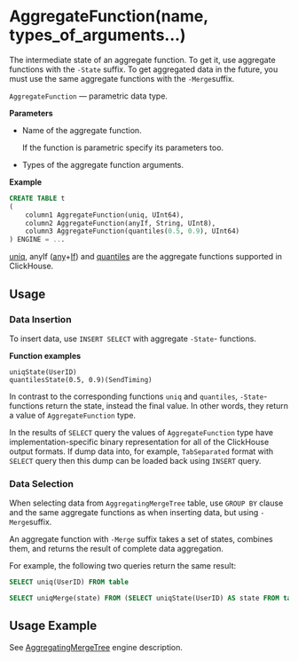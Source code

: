 <a name="data_type-aggregatefunction"></a>

# AggregateFunction(name, types_of_arguments...)

The intermediate state of an aggregate function. To get it, use aggregate functions with the `-State` suffix. To get aggregated data in the future, you must use the same aggregate functions with the `-Merge`suffix.

`AggregateFunction` — parametric data type.

**Parameters**

- Name of the aggregate function.

    If the function is parametric specify its parameters too.

- Types of the aggregate function arguments.

**Example**

```sql
CREATE TABLE t
(
    column1 AggregateFunction(uniq, UInt64),
    column2 AggregateFunction(anyIf, String, UInt8),
    column3 AggregateFunction(quantiles(0.5, 0.9), UInt64)
) ENGINE = ...
```

[uniq](../../query_language/agg_functions/reference.md#agg_function-uniq), anyIf ([any](../../query_language/agg_functions/reference.md#agg_function-any)+[If](../../query_language/agg_functions/combinators.md#agg-functions-combine-if)) and [quantiles](../../query_language/agg_functions/reference.md#agg_function-quantiles) are the aggregate functions supported in ClickHouse.

## Usage

### Data Insertion

To insert data, use `INSERT SELECT` with aggregate `-State`- functions.

**Function examples**

```
uniqState(UserID)
quantilesState(0.5, 0.9)(SendTiming)
```

In contrast to the corresponding functions `uniq` and `quantiles`, `-State`- functions return the state, instead the final value. In other words, they return a value of `AggregateFunction` type.

In the results of `SELECT` query the values of  `AggregateFunction` type have implementation-specific binary representation for all of the ClickHouse output formats. If dump data into, for example, `TabSeparated` format with `SELECT` query then this dump can be loaded back using `INSERT` query.

### Data Selection

When selecting data from `AggregatingMergeTree` table, use `GROUP BY` clause and the same aggregate functions as when inserting data, but using `-Merge`suffix.

An aggregate function with `-Merge` suffix takes a set of states, combines them, and returns the result of complete data aggregation.

For example, the following two queries return the same result:

```sql
SELECT uniq(UserID) FROM table

SELECT uniqMerge(state) FROM (SELECT uniqState(UserID) AS state FROM table GROUP BY RegionID)
```

## Usage Example

See [AggregatingMergeTree](../../operations/table_engines/aggregatingmergetree.md#table_engine-aggregatingmergetree) engine description.

